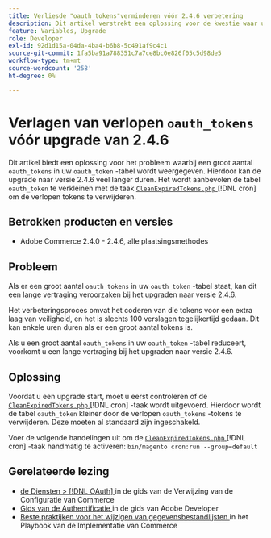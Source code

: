 ```yaml
---
title: Verliesde "oauth_tokens"verminderen vóór 2.4.6 verbetering
description: Dit artikel verstrekt een oplossing voor de kwestie waar u een groot aantal &grave; oauth_tokens &grave; in uw lijst &grave; oauth_token &grave; ziet, die een lange vertraging in verbetering tot versie 2.4.6 kan veroorzaken. Het wordt aanbevolen de tabel &grave; oauth_token&grave; te verkleinen met CleanExpiredTokens.php.
feature: Variables, Upgrade
role: Developer
exl-id: 92d1d15a-04da-4ba4-b6b8-5c491af9c4c1
source-git-commit: 1fa5ba91a788351c7a7ce8bc0e826f05c5d98de5
workflow-type: tm+mt
source-wordcount: '258'
ht-degree: 0%

---
```


# Verlagen van verlopen `oauth_tokens` vóór upgrade van 2.4.6

Dit artikel biedt een oplossing voor het probleem waarbij een groot aantal `oauth_tokens` in uw `oauth_token` -tabel wordt weergegeven. Hierdoor kan de upgrade naar versie 2.4.6 veel langer duren. Het wordt aanbevolen de tabel `oauth_token` te verkleinen met de taak [`CleanExpiredTokens.php` ](https://github.com/magento/magento2/blob/2.4.5-p2/app/code/Magento/Integration/Cron/CleanExpiredTokens.php) [!DNL cron] om de verlopen tokens te verwijderen.

## Betrokken producten en versies

* Adobe Commerce 2.4.0 - 2.4.6, alle plaatsingsmethodes

## Probleem

Als er een groot aantal `oauth_tokens` in uw `oauth_token` -tabel staat, kan dit een lange vertraging veroorzaken bij het upgraden naar versie 2.4.6.

Het verbeteringsproces omvat het coderen van die tokens voor een extra laag van veiligheid, en het is slechts 100 verslagen tegelijkertijd gedaan. Dit kan enkele uren duren als er een groot aantal tokens is.

Als u een groot aantal `oauth_tokens` in uw `oauth_token` -tabel reduceert, voorkomt u een lange vertraging bij het upgraden naar versie 2.4.6.

## Oplossing

Voordat u een upgrade start, moet u eerst controleren of de [`CleanExpiredTokens.php` ](https://github.com/magento/magento2/blob/2.4.5-p2/app/code/Magento/Integration/Cron/CleanExpiredTokens.php) [!DNL cron] -taak wordt uitgevoerd. Hierdoor wordt de tabel `oauth_token` kleiner door de verlopen `oauth_tokens` -tokens te verwijderen. Deze moeten al standaard zijn ingeschakeld.

Voer de volgende handelingen uit om de [`CleanExpiredTokens.php` ](https://github.com/magento/magento2/blob/2.4.5-p2/app/code/Magento/Integration/Cron/CleanExpiredTokens.php) [!DNL cron] -taak handmatig te activeren:
```bin/magento cron:run --group=default```

## Gerelateerde lezing

* [ de Diensten >  [!DNL OAuth] ](https://experienceleague.adobe.com/docs/commerce-admin/config/services/oauth.html) in de gids van de Verwijzing van de Configuratie van Commerce
* [ Gids van de Authentificatie ](https://developer.adobe.com/developer-console/docs/guides/authentication/) in de gids van Adobe Developer
* [ Beste praktijken voor het wijzigen van gegevensbestandlijsten ](https://experienceleague.adobe.com/en/docs/commerce-operations/implementation-playbook/best-practices/development/modifying-core-and-third-party-tables#why-adobe-recommends-avoiding-modifications) in het Playbook van de Implementatie van Commerce
